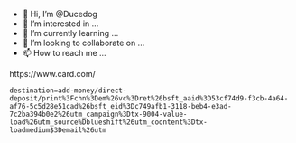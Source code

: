 - 👋 Hi, I’m @Ducedog
- 👀 I’m interested in ...
- 🌱 I’m currently learning ...
- 💞️ I’m looking to collaborate on ...
- 📫 How to reach me ...

<!---
Ducedog/Ducedog is a ✨ special ✨ repository because its `README.md` (this file) appears on your GitHub profile.
You can click the Preview link to take a look at your changes.
--->https://www.card.com/<jasondaykin@gmail.com>
    destination=add-money/direct-deposit/print%3Fchn%3Dem%26vc%3Dret%26bsft_aaid%3D53cf74d9-f3cb-4a64-af76-5c5d28e51cad%26bsft_eid%3Dc749afb1-3118-beb4-e3ad-7c2ba394b0e2%26utm_campaign%3Dtx-9004-value-load%26utm_source%Dblueshift%26utm_coontent%3Dtx-loadmedium$3Demail%26utm
